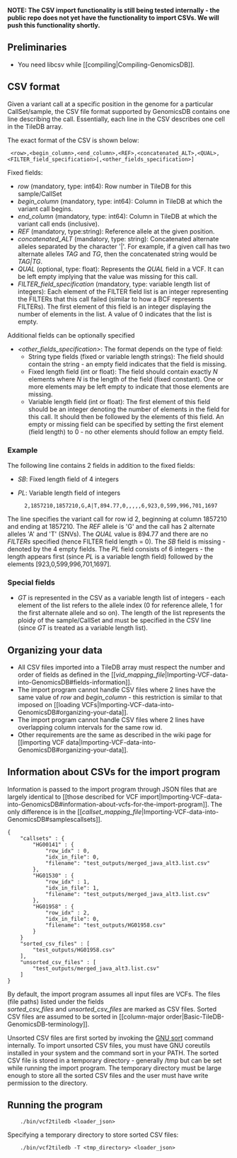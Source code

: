 **NOTE: The CSV import functionality is still being tested internally - the public repo does not yet have the 
functionality to import CSVs. We will push this functionality shortly.**

## Preliminaries
* You need libcsv while [[compiling|Compiling-GenomicsDB]].

## CSV format
Given a variant call at a specific position in the genome for a particular CallSet/sample, the CSV file format supported 
by GenomicsDB contains one line describing the call. Essentially, each line in the CSV describes one cell in the TileDB 
array.

The exact format of the CSV is shown below:

     <row>,<begin_column>,<end_column>,<REF>,<concatenated_ALT>,<QUAL>,<FILTER_field_specification>[,<other_fields_specification>]

Fixed fields:
* _row_ (mandatory, type: int64): Row number in TileDB for this sample/CallSet
* _begin_column_ (mandatory, type: int64): Column in TileDB at which the variant call begins.
* _end_column_ (mandatory, type: int64): Column in TileDB at which the variant call ends (inclusive).
* _REF_ (mandatory, type:string): Reference allele at the given position.
* _concatenated_ALT_ (mandatory, type: string): Concatenated alternate alleles separated by the character '|'. For
example, if a given call has two alternate alleles _TAG_ and _TG_, then the concatenated string would be _TAG|TG_.
* _QUAL_ (optional, type: float): Represents the _QUAL_ field in a VCF. It can be left empty implying that the value was 
missing for this call.
* _FILTER_field_specification_ (mandatory, type: variable length list of integers): Each element of the FILTER field list 
is an integer representing the FILTERs that this call failed (similar to how a BCF represents FILTERs). The first 
element of this field is an integer displaying the number of elements in the list. A value of 0 indicates that the list 
is empty.

Additional fields can be optionally specified
* _\<other_fields_specification\>_: The format depends on the type of field:
    * String type fields (fixed or variable length strings): The field should contain the string - an empty field 
indicates that the field is missing.
    * Fixed length field (int or float): The field should contain exactly _N_ elements where _N_ is the length of the field 
(fixed constant). One or more elements may be left empty to indicate that those elements are missing.
    * Variable length field (int or float): The first element of this field should be an integer denoting the number 
of elements in the field for this call. It should then be followed by the elements of this field. An empty or missing 
field can be specified by setting the first element (field length) to 0 - no other elements should follow an empty field.

### Example
The following line contains 2 fields in addition to the fixed fields:
* _SB_: Fixed length field of 4 integers
* _PL_: Variable length field of integers

        2,1857210,1857210,G,A|T,894.77,0,,,,,6,923,0,599,996,701,1697

The line specifies the variant call for row id 2, beginning at column 1857210 and ending at 1857210. The _REF_ 
allele is 'G' and the call has 2 alternate alleles 'A' and 'T' (SNVs). The _QUAL_ value is 894.77 and there are no 
_FILTERs_ specified (hence FILTER field length = 0). The _SB_ field is missing - denoted by the 4 empty fields. The _PL_ 
field consists of 6 integers - the length appears first (since _PL_ is a variable length field) followed by the elements 
\[923,0,599,996,701,1697\].

### Special fields
* _GT_ is represented in the CSV as a variable length list of integers - each element of the list refers to the allele 
index (0 for reference allele, 1 for the first alternate allele and so on). The length of the list represents the ploidy 
of the sample/CallSet and must be specified in the CSV line (since _GT_ is treated as a variable length list).

## Organizing your data
* All CSV files imported into a TileDB array must respect the number and order of fields as defined in the 
[[_vid_mapping_file_|Importing-VCF-data-into-GenomicsDB#fields-information]].
* The import program cannot handle CSV files where 2 lines have the same value of _row_ and _begin_column_ - this 
restriction is similar to that imposed on [[loading VCFs|Importing-VCF-data-into-GenomicsDB#organizing-your-data]].
* The import program cannot handle CSV files where 2 lines have overlapping column intervals for the same row id.
* Other requirements are the same as described in the wiki page for [[importing VCF data|Importing-VCF-data-into-GenomicsDB#organizing-your-data]].

## Information about CSVs for the import program
Information is passed to the import program through JSON files that are largely identical to
[[those described for VCF import|Importing-VCF-data-into-GenomicsDB#information-about-vcfs-for-the-import-program]]. The 
only difference is in the [[_callset_mapping_file_|Importing-VCF-data-into-GenomicsDB#samplescallsets]]. 

    {
        "callsets" : { 
            "HG00141" : {
                "row_idx" : 0,
                "idx_in_file": 0,
                "filename": "test_outputs/merged_java_alt3.list.csv"
            },
            "HG01530" : {
                "row_idx" : 1,
                "idx_in_file": 1,
                "filename": "test_outputs/merged_java_alt3.list.csv"
            },
            "HG01958" : {
                "row_idx" : 2,
                "idx_in_file": 0,
                "filename": "test_outputs/HG01958.csv"
            }
        }
        "sorted_csv_files" : [
            "test_outputs/HG01958.csv"
        ],
        "unsorted_csv_files" : [
            "test_outputs/merged_java_alt3.list.csv"
        ]
    }

By default, the import program assumes all input files are VCFs. The files (file paths) listed under the fields  
_sorted_csv_files_ and _unsorted_csv_files_  are marked as CSV files. Sorted CSV files are assumed to be sorted in 
[[column-major order|Basic-TileDB-GenomicsDB-terminology]].

Unsorted CSV files are first sorted by invoking the
[GNU sort](https://www.gnu.org/software/coreutils/manual/html_node/sort-invocation.html) command internally. To import 
unsorted CSV files, you must have GNU coreutils installed in your system and the command sort in your PATH. The sorted 
CSV file is stored in a temporary directory - generally /tmp but can be set while running the import program. The 
temporary directory must be large enough to store all the sorted CSV files and the user must have write permission to 
the directory.

## Running the program

        ./bin/vcf2tiledb <loader_json>

Specifying a temporary directory to store sorted CSV files:

        ./bin/vcf2tiledb -T <tmp_directory> <loader_json>

